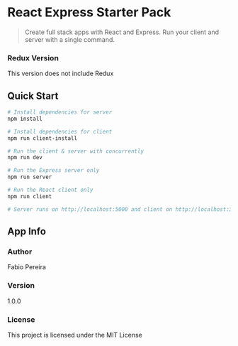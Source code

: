 # React Express Starter Pack

> Create full stack apps with React and Express. Run your client and server with a single command.

### Redux Version

This version does not include Redux

## Quick Start

```bash
# Install dependencies for server
npm install

# Install dependencies for client
npm run client-install

# Run the client & server with concurrently
npm run dev

# Run the Express server only
npm run server

# Run the React client only
npm run client

# Server runs on http://localhost:5000 and client on http://localhost:3000
```

## App Info

### Author

Fabio Pereira

### Version

1.0.0

### License

This project is licensed under the MIT License
